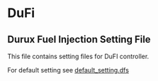 # DuFi

## Durux Fuel Injection Setting File

This file contains setting files for DuFI controller.

For default setting see [default_setting.dfs](https://github.com/ugifractal/DuFi/blob/master/default_setting.dfs)
